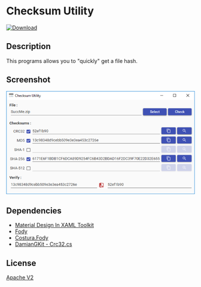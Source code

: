 # Checksum Utility

[![Download](http://i.imgur.com/bB4SxT3.png)](https://github.com/aziascreations/Checksum-Utility/releases/latest)

## Description

This programs allows you to "quickly" get a file hash.

## Screenshot

![Screenshot](preview.png)

## Dependencies

* [Material Design In XAML Toolkit](https://github.com/ButchersBoy/MaterialDesignInXamlToolkit)
* [Fody](https://github.com/Fody/Fody/)
* [Costura.Fody](https://github.com/Fody/Costura)
* [DamianGKit - Crc32.cs](https://github.com/damieng/DamienGKit/blob/master/CSharp/DamienG.Library/Security/Cryptography/Crc32.cs)

## License
[Apache V2](LICENSE)
